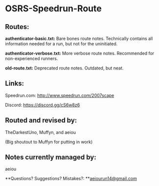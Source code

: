 # OSRS-Speedrun-Route

## Routes:

**authenticator-basic.txt:** Bare bones route notes. Technically contains all information needed for a run, but not for the uninitiated.

**authenticator-verbose.txt:** More verbose route notes. Recommended for non-experienced runners.

 **old-route.txt:** Deprecated route notes. Outdated, but neat.


## Links:

Speedrun.com: http://www.speedrun.com/2007scape

Discord: https://discord.gg/cS6w8z6


## Routed and revised by:

TheDarkestUno, Muffyn, and aeiou

(Big shoutout to Muffyn for putting in work)

## Notes currently managed by:

aeiou

**Questions? Suggestions? Mistakes?: **aeiourun14@gmail.com
